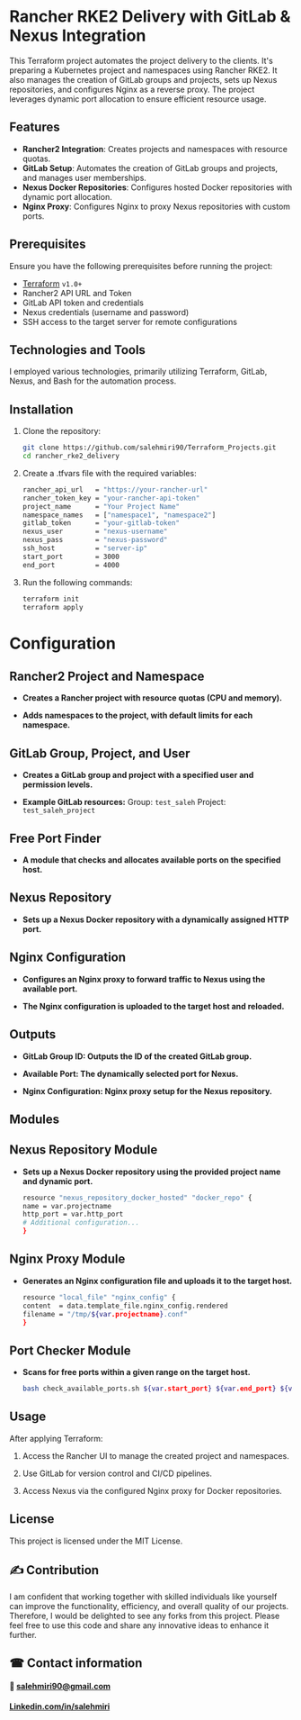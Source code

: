 # Rancher RKE2 Delivery with GitLab & Nexus Integration

This Terraform project automates the project delivery to the clients.
It's preparing a Kubernetes project and namespaces using Rancher RKE2. It also manages the creation of GitLab groups and projects, sets up Nexus repositories, and configures Nginx as a reverse proxy. The project leverages dynamic port allocation to ensure efficient resource usage.

## Features

- **Rancher2 Integration**: Creates projects and namespaces with resource quotas.
- **GitLab Setup**: Automates the creation of GitLab groups and projects, and manages user memberships.
- **Nexus Docker Repositories**: Configures hosted Docker repositories with dynamic port allocation.
- **Nginx Proxy**: Configures Nginx to proxy Nexus repositories with custom ports.

## Prerequisites

Ensure you have the following prerequisites before running the project:

- [Terraform](https://www.terraform.io/downloads.html) `v1.0+`
- Rancher2 API URL and Token
- GitLab API token and credentials
- Nexus credentials (username and password)
- SSH access to the target server for remote configurations

## Technologies and Tools
I employed various technologies, primarily utilizing Terraform, GitLab, Nexus, and Bash for the automation process.

## Installation

1. Clone the repository:

   ```bash
   git clone https://github.com/salehmiri90/Terraform_Projects.git
   cd rancher_rke2_delivery
   ```

2. Create a .tfvars file with the required variables:

    ```bash
    rancher_api_url   = "https://your-rancher-url"
    rancher_token_key = "your-rancher-api-token"
    project_name      = "Your Project Name"
    namespace_names   = ["namespace1", "namespace2"]
    gitlab_token      = "your-gitlab-token"
    nexus_user        = "nexus-username"
    nexus_pass        = "nexus-password"
    ssh_host          = "server-ip"
    start_port        = 3000
    end_port          = 4000
    ```

3. Run the following commands:

    ```bash
    terraform init
    terraform apply
    ```

# Configuration

## Rancher2 Project and Namespace

- **Creates a Rancher project with resource quotas (CPU and memory).**

- **Adds namespaces to the project, with default limits for each namespace.**

## GitLab Group, Project, and User

- **Creates a GitLab group and project with a specified user and permission levels.**

- **Example GitLab resources:**
        Group: `test_saleh`
        Project: `test_saleh_project`

## Free Port Finder

- **A module that checks and allocates available ports on the specified host.**

## Nexus Repository

- **Sets up a Nexus Docker repository with a dynamically assigned HTTP port.**

## Nginx Configuration

- **Configures an Nginx proxy to forward traffic to Nexus using the available port.**

- **The Nginx configuration is uploaded to the target host and reloaded.**

## Outputs

- **GitLab Group ID: Outputs the ID of the created GitLab group.**

- **Available Port: The dynamically selected port for Nexus.**

- **Nginx Configuration: Nginx proxy setup for the Nexus repository.**

## Modules

## Nexus Repository Module

- **Sets up a Nexus Docker repository using the provided project name and dynamic port.**

    ```bash
    resource "nexus_repository_docker_hosted" "docker_repo" {
    name = var.projectname
    http_port = var.http_port
    # Additional configuration...
    }
    ```

## Nginx Proxy Module

- **Generates an Nginx configuration file and uploads it to the target host.**

    ```bash
    resource "local_file" "nginx_config" {
    content  = data.template_file.nginx_config.rendered
    filename = "/tmp/${var.projectname}.conf"
    }
    ```

## Port Checker Module

- **Scans for free ports within a given range on the target host.**

    ```bash
    bash check_available_ports.sh ${var.start_port} ${var.end_port} ${var.ssh_host}
    ```

## Usage
After applying Terraform:

1. Access the Rancher UI to manage the created project and namespaces.

2. Use GitLab for version control and CI/CD pipelines.

3. Access Nexus via the configured Nginx proxy for Docker repositories.

## License
This project is licensed under the MIT License.

## ✍ Contribution
I am confident that working together with skilled individuals like yourself can improve the functionality, efficiency, and overall quality of our projects. Therefore, I would be delighted to see any forks from this project. Please feel free to use this code and share any innovative ideas to enhance it further.

## ☎ Contact information
#### 📧 salehmiri90@gmail.com
#### [Linkedin.com/in/salehmiri](https://www.linkedin.com/in/salehmiri)




